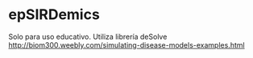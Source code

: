 # epSIRDemics

Solo para uso educativo. 
Utiliza  librería deSolve http://biom300.weebly.com/simulating-disease-models-examples.html
